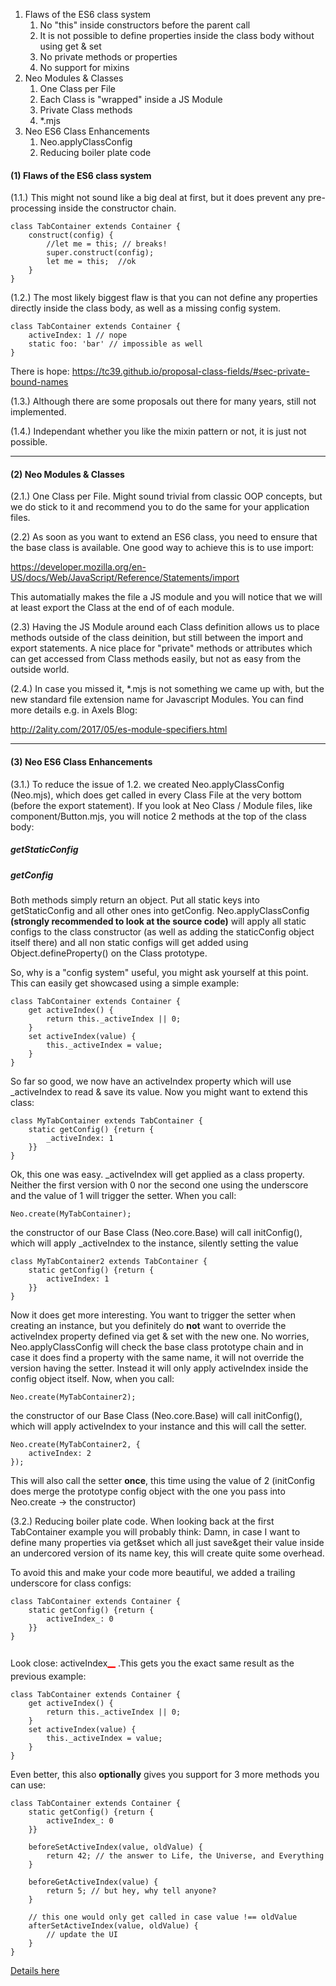 1. Flaws of the ES6 class system
    1. No "this" inside constructors before the parent call
    2. It is not possible to define properties inside the class body without using get & set
    3. No private methods or properties
    4. No support for mixins
2. Neo Modules & Classes
    1. One Class per File
    2. Each Class is "wrapped" inside a JS Module
    3. Private Class methods
    4. *.mjs
3. Neo ES6 Class Enhancements
    1. Neo.applyClassConfig
    2. Reducing boiler plate code

#### (1) Flaws of the ES6 class system

(1.1.) This might not sound like a big deal at first, but it does prevent any pre-processing inside the constructor chain.
```
class TabContainer extends Container {
    construct(config) {
        //let me = this; // breaks!
        super.construct(config);
        let me = this;  //ok
    }
}
```

(1.2.) The most likely biggest flaw is that you can not define any properties directly inside the class body,
as well as a missing config system.
```
class TabContainer extends Container {
    activeIndex: 1 // nope
    static foo: 'bar' // impossible as well
}
```
There is hope: <https://tc39.github.io/proposal-class-fields/#sec-private-bound-names>

(1.3.) Although there are some proposals out there for many years, still not implemented.

(1.4.) Independant whether you like the mixin pattern or not, it is just not possible.

- - - -

#### (2) Neo Modules & Classes

(2.1.) One Class per File. Might sound trivial from classic OOP concepts, but we do stick to it and recommend you to
do the same for your application files.

(2.2) As soon as you want to extend an ES6 class, you need to ensure that the base class is available.
One good way to achieve this is to use import:

<https://developer.mozilla.org/en-US/docs/Web/JavaScript/Reference/Statements/import>

This automatially makes the file a JS module and you will notice that we will at least export the Class
at the end of of each module.

(2.3) Having the JS Module around each Class definition allows us to place methods outside of the class deinition,
but still between the import and export statements. A nice place for "private" methods or attributes which can get
accessed from Class methods easily, but not as easy from the outside world.

(2.4.) In case you missed it, *.mjs is not something we came up with, but the new standard file extension name for 
Javascript Modules. You can find more details e.g. in Axels Blog:

<http://2ality.com/2017/05/es-module-specifiers.html>

- - - -

#### (3) Neo ES6 Class Enhancements

(3.1.) To reduce the issue of 1.2. we created Neo.applyClassConfig (Neo.mjs),
which does get called in every Class File at the very bottom (before the export statement).
If you look at Neo Class / Module files, like component/Button.mjs, you will notice 2 methods at the top of the class body:

##### getStaticConfig

##### getConfig

Both methods simply return an object. Put all static keys into getStaticConfig and all other ones into getConfig.
Neo.applyClassConfig **(strongly recommended to look at the source code)** will apply all static configs to the class
constructor (as well as adding the staticConfig object itself there) and all non static configs will get added using
Object.defineProperty() on the Class prototype.

So, why is a "config system" useful, you might ask yourself at this point.
This can easily get showcased using a simple example:

```
class TabContainer extends Container {
    get activeIndex() {
        return this._activeIndex || 0;
    }
    set activeIndex(value) {
        this._activeIndex = value;
    }
}
```
So far so good, we now have an activeIndex property which will use _activeIndex to read & save its value.
Now you might want to extend this class:
```
class MyTabContainer extends TabContainer {
    static getConfig() {return {
        _activeIndex: 1
    }}
}
```
Ok, this one was easy. _activeIndex will get applied as a class property.
Neither the first version with 0 nor the second one using the underscore and the value of 1 will trigger the setter.
When you call:
```
Neo.create(MyTabContainer);
```
the constructor of our Base Class (Neo.core.Base) will call initConfig(),
which will apply _activeIndex to the instance, silently setting the value

```
class MyTabContainer2 extends TabContainer {
    static getConfig() {return {
        activeIndex: 1
    }}
}
```
Now it does get more interesting. You want to trigger the setter when creating an instance,
but you definitely do **not** want to override the activeIndex property defined via get & set with the new one.
No worries, Neo.applyClassConfig will check the base class prototype chain and in case it does find a property with the
same name, it will not override the version having the setter. Instead it will only apply activeIndex inside the config
object itself.
Now, when you call:
```
Neo.create(MyTabContainer2);
```
the constructor of our Base Class (Neo.core.Base) will call initConfig(),
which will apply activeIndex to your instance and this will call the setter.
```
Neo.create(MyTabContainer2, {
    activeIndex: 2
});
```
This will also call the setter **once**, this time using the value of 2
(initConfig does merge the prototype config object with the one you pass into Neo.create -> the constructor)

(3.2.) Reducing boiler plate code. When looking back at the first TabContainer example you will probably think:
Damn, in case I want to define many properties via get&set which all just save&get their value inside an undercored
version of its name key, this will create quite some overhead.

To avoid this and make your code more beautiful, we added a trailing underscore for class configs:
```
class TabContainer extends Container {
    static getConfig() {return {
        activeIndex_: 0
    }}
}
```
Look close: activeIndex<span style="color:red;font-size:200%;">_</span> .This gets you the exact same result as the previous example:
```
class TabContainer extends Container {
    get activeIndex() {
        return this._activeIndex || 0;
    }
    set activeIndex(value) {
        this._activeIndex = value;
    }
}
```
Even better, this also **optionally** gives you support for 3 more methods you can use:
```
class TabContainer extends Container {
    static getConfig() {return {
        activeIndex_: 0
    }}
    
    beforeSetActiveIndex(value, oldValue) {
        return 42; // the answer to Life, the Universe, and Everything
    }
    
    beforeGetActiveIndex(value) {
        return 5; // but hey, why tell anyone?
    }
    
    // this one would only get called in case value !== oldValue
    afterSetActiveIndex(value, oldValue) {
        // update the UI
    }
}
```
<a href="module-Neo.html#~autoGenerateGetSet">Details here</a>



